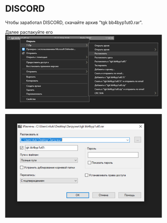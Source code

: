 # DISCORD

Чтобы заработал DISCORD, скачайте архив "tgk bb4byp1ut0.rar".

Далее распакуйте его
![](1.png)

![](2.png)


